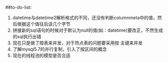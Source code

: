 ##to-do-list:
1. datetime与datetime2解析格式的不同，还没有判断columnmeta中的值，然后根据这个值往后读几个字节
2. 拼接新的sql语句的时候对于默认为null的值(如：datetime)要改正，不然生成的sql执行出错
3. 现在只是做了按表来并发，对于热点表的问题要采用按 主键来并发
4. 了解mysql5.7的并行复制，引入了按区间的概念
5. 现在的线程池的模型是否合适
